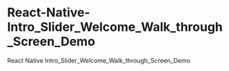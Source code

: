 # React-Native-Intro_Slider_Welcome_Walk_through_Screen_Demo
React Native Intro_Slider_Welcome_Walk_through_Screen_Demo
